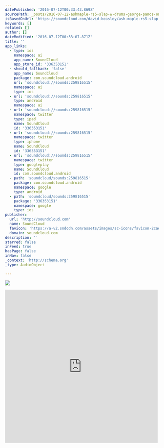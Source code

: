 ```yaml
---
datePublished: '2016-07-12T00:33:43.869Z'
sourcePath: _posts/2016-07-12-ashmaple-rs5-slap-w-drums-george-panos-on-bass-by-new-yor.md
isBasedOnUrl: 'https://soundcloud.com/david-beasley/ash-maple-rs5-slap-w-drums'
keywords: []
related: []
author: []
dateModified: '2016-07-12T00:33:07.871Z'
title: ''
app_links:
  - type: ios
    namespace: ai
    app_name: SoundCloud
    app_store_id: '336353151'
  - should_fallback: 'false'
    app_name: SoundCloud
    package: com.soundcloud.android
    url: 'soundcloud://sounds:259816515'
    namespace: ai
    type: ios
  - url: 'soundcloud://sounds:259816515'
    type: android
    namespace: ai
  - url: 'soundcloud://sounds:259816515'
    namespace: twitter
    type: ipad
    name: SoundCloud
    id: '336353151'
  - url: 'soundcloud://sounds:259816515'
    namespace: twitter
    type: iphone
    name: SoundCloud
    id: '336353151'
  - url: 'soundcloud://sounds:259816515'
    namespace: twitter
    type: googleplay
    name: SoundCloud
    id: com.soundcloud.android
  - path: 'soundcloud/sounds:259816515'
    package: com.soundcloud.android
    namespace: google
    type: android
  - path: 'soundcloud/sounds:259816515'
    package: '336353151'
    namespace: google
    type: ios
publisher:
  url: 'http://soundcloud.com'
  name: SoundCloud
  favicon: 'https://a-v2.sndcdn.com/assets/images/sc-icons/favicon-2cadd14b.ico'
  domain: soundcloud.com
description: ''
starred: false
inFeed: true
hasPage: false
inNav: false
_context: 'http://schema.org'
_type: AudioObject

---
```

![](https://the-grid-user-content.s3-us-west-2.amazonaws.com/e70175d8-6eae-4069-864e-c392d5de1d37.jpg)

<iframe src="https://cdn.embedly.com/widgets/media.html?src=https%3A%2F%2Fw.soundcloud.com%2Fplayer%2F%3Fvisual%3Dtrue%26url%3Dhttp%253A%252F%252Fapi.soundcloud.com%252Ftracks%252F259816515%26show_artwork%3Dtrue&amp;url=https%3A%2F%2Fsoundcloud.com%2Fdavid-beasley%2Fash-maple-rs5-slap-w-drums&amp;image=http%3A%2F%2Fi1.sndcdn.com%2Fartworks-000158862613-830gts-t500x500.jpg&amp;key=b7d04c9b404c499eba89ee7072e1c4f7&amp;type=text%2Fhtml&amp;schema=soundcloud" width="500" height="500" scrolling="no" frameborder="0" allowfullscreen="" style=""></iframe>